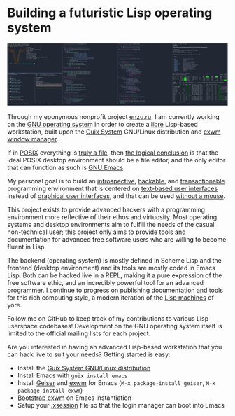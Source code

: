 # Building a futuristic Lisp operating system

![A modern Lisp machine for the ultimate programming experience](screenshot.png "Screenshot of lisp hacking in exwm running on Guix System")

Through my eponymous nonprofit project [enzu.ru](https://enzu.ru), I am currently working on the [GNU operating system](https://www.gnu.org/) in order to create a [libre](https://www.gnu.org/philosophy/free-sw.html) Lisp-based workstation, built upon the [Guix System](https://guix.gnu.org) GNU/Linux distribution and [exwm window manager](https://github.com/ch11ng/exwm).

If in [POSIX](https://en.wikipedia.org/wiki/POSIX) everything is [truly a file](https://en.wikipedia.org/wiki/Everything_is_a_file), then [the logical conclusion](https://github.com/NetBSD/src/blob/trunk/doc/roadmaps/desktop#L259) is that the ideal POSIX desktop environment should be a file editor, and the only editor that can function as such is [GNU Emacs](https://www.gnu.org/software/emacs/).

My personal goal is to build an [introspective](https://www.gnu.org/software/guile/manual/html_node/Introspection.html), [hackable](https://www.gnu.org/philosophy/rms-hack.en.html), and [transactionable](https://guix.gnu.org/en/blog/2018/multi-dimensional-transactions-and-rollbacks-oh-my/) programming environment that is centered on [text-based user interfaces](https://en.wikipedia.org/wiki/Text-based_user_interface) instead of [graphical user interfaces](https://en.wikipedia.org/wiki/Graphical_user_interface), and that can be used [without a mouse](https://www.nongnu.org/ratpoison/inspiration.html).

This project exists to provide advanced hackers with a programming environment more reflective of their ethos and virtuosity. Most operating systems and desktop environments aim to fulfill the needs of the casual non-technical user; this project only aims to provide tools and documentation for advanced free software users who are willing to become fluent in Lisp.

The backend (operating system) is mostly defined in Scheme Lisp and the frontend (desktop environment) and its tools are mostly coded in Emacs Lisp. Both can be hacked live in a REPL, making it a pure expression of the free software ethic, and an incredibly powerful tool for an advanced programmer. I continue to progress on publishing documentation and tools for this rich computing style, a modern iteration of the [Lisp machines](https://en.wikipedia.org/wiki/Lisp_machine) of yore.

Follow me on GitHub to keep track of my contributions to various Lisp userspace codebases! Development on the GNU operating system itself is limited to the official mailing lists for each project.

Are you interested in having an advanced Lisp-based workstation that you can hack live to suit your needs? Getting started is easy:

- Install the [Guix System GNU/Linux distribution](https://guix.gnu.org)
- Install Emacs with `guix install emacs`
- Install [Geiser](https://www.nongnu.org/geiser/) and [exwm](https://github.com/ch11ng/exwm) for Emacs (`M-x package-install geiser`, `M-x package-install exwm`)
- [Bootstrap exwm](https://github.com/ch11ng/exwm/wiki#bootstrap) on Emacs instantiation
- Setup your [.xsession](https://github.com/ch11ng/exwm/wiki#bootstrap) file so that the login manager can boot into Emacs
